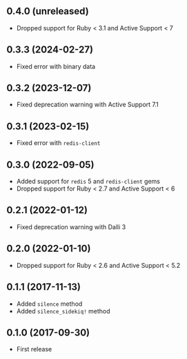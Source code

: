 ## 0.4.0 (unreleased)

- Dropped support for Ruby < 3.1 and Active Support < 7

## 0.3.3 (2024-02-27)

- Fixed error with binary data

## 0.3.2 (2023-12-07)

- Fixed deprecation warning with Active Support 7.1

## 0.3.1 (2023-02-15)

- Fixed error with `redis-client`

## 0.3.0 (2022-09-05)

- Added support for `redis` 5 and `redis-client` gems
- Dropped support for Ruby < 2.7 and Active Support < 6

## 0.2.1 (2022-01-12)

- Fixed deprecation warning with Dalli 3

## 0.2.0 (2022-01-10)

- Dropped support for Ruby < 2.6 and Active Support < 5.2

## 0.1.1 (2017-11-13)

- Added `silence` method
- Added `silence_sidekiq!` method

## 0.1.0 (2017-09-30)

- First release
